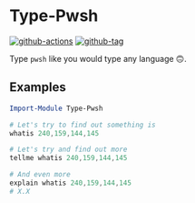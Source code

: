 # Type-Pwsh

[![github-actions](https://github.com/leojonathanoh/Type-Pwsh/workflows/ci-master-pr/badge.svg)](https://github.com/leojonathanoh/Type-Pwsh/actions)
[![github-tag](https://img.shields.io/github/tag/leojonathanoh/Type-Pwsh)](https://github.com/leojonathanoh/Type-Pwsh/releases/)

Type `pwsh` like you would type any language 🙃.

## Examples

```powershell
Import-Module Type-Pwsh

# Let's try to find out something is
whatis 240,159,144,145

# Let's try and find out more
tellme whatis 240,159,144,145

# And even more
explain whatis 240,159,144,145
# X.X
```
